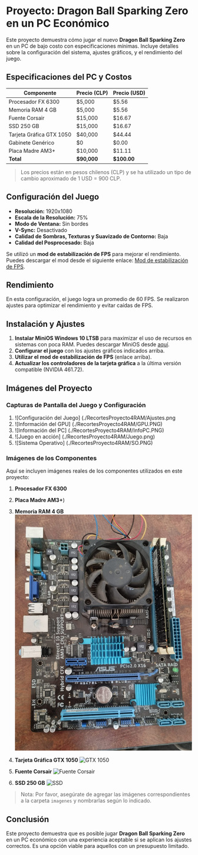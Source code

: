 
# Proyecto: Dragon Ball Sparking Zero en un PC Económico

Este proyecto demuestra cómo jugar el nuevo **Dragon Ball Sparking Zero** en un PC de bajo costo con especificaciones mínimas. Incluye detalles sobre la configuración del sistema, ajustes gráficos, y el rendimiento del juego.

## Especificaciones del PC y Costos

| Componente               | Precio (CLP) | Precio (USD) |
|--------------------------|--------------|--------------|
| Procesador FX 6300       | $5,000       | $5.56        |
| Memoria RAM 4 GB         | $5,000       | $5.56        |
| Fuente Corsair           | $15,000      | $16.67       |
| SSD 250 GB               | $15,000      | $16.67       |
| Tarjeta Gráfica GTX 1050 | $40,000      | $44.44       |
| Gabinete Genérico        | $0           | $0.00        |
| Placa Madre AM3+         | $10,000      | $11.11       |
| **Total**                | **$90,000**  | **$100.00**  |

> Los precios están en pesos chilenos (CLP) y se ha utilizado un tipo de cambio aproximado de 1 USD = 900 CLP.

## Configuración del Juego

- **Resolución:** 1920x1080
- **Escala de la Resolución:** 75%
- **Modo de Ventana:** Sin bordes
- **V-Sync:** Desactivado
- **Calidad de Sombras, Texturas y Suavizado de Contorno:** Baja
- **Calidad del Posprocesado:** Baja

Se utilizó un **mod de estabilización de FPS** para mejorar el rendimiento. Puedes descargar el mod desde el siguiente enlace: [Mod de estabilización de FPS](https://www.nexusmods.com/dragonballsparkingzero/mods/1).

## Rendimiento

En esta configuración, el juego logra un promedio de 60 FPS. Se realizaron ajustes para optimizar el rendimiento y evitar caídas de FPS.

## Instalación y Ajustes

1. **Instalar MiniOS Windows 10 LTSB** para maximizar el uso de recursos en sistemas con poca RAM. Puedes descargar MiniOS desde [aquí](https://www.dprojects.org/minios).
2. **Configurar el juego** con los ajustes gráficos indicados arriba.
3. **Utilizar el mod de estabilización de FPS** (enlace arriba).
4. **Actualizar los controladores de la tarjeta gráfica** a la última versión compatible (NVIDIA 461.72).

## Imágenes del Proyecto

### Capturas de Pantalla del Juego y Configuración

1. ![Configuración del Juego]
   (./RecortesProyecto4RAM/Ajustes.png
2. ![Información del GPU]
   (./RecortesProyecto4RAM/GPU.PNG)
3. ![Información del PC]
   (./RecortesProyecto4RAM/InfoPC.PNG)
4. ![Juego en acción]
   (./RecortesProyecto4RAM/Juego.png)
5. ![Sistema Operativo]
    (./RecortesProyecto4RAM/SO.PNG)

### Imágenes de los Componentes

Aquí se incluyen imágenes reales de los componentes utilizados en este proyecto:

1. **Procesador FX 6300**

2. **Placa Madre AM3+**)

3. **Memoria RAM 4 GB**
   ![Memoria RAM](./RecortesProyecto4RAM/placamadre.jpg)

4. **Tarjeta Gráfica GTX 1050**
   ![GTX 1050](./RecortesProyecto4RAM/gpufoto.jgp)

5. **Fuente Corsair**
   ![Fuente Corsair](./RecortesProyecto4RAM/PSU.jgp)

6. **SSD 250 GB**
   ![SSD](./RecortesProyecto4RAM/SSD.jgp)


> Nota: Por favor, asegúrate de agregar las imágenes correspondientes a la carpeta `imagenes` y nombrarlas según lo indicado.

## Conclusión

Este proyecto demuestra que es posible jugar **Dragon Ball Sparking Zero** en un PC económico con una experiencia aceptable si se aplican los ajustes correctos. Es una opción viable para aquellos con un presupuesto limitado.
